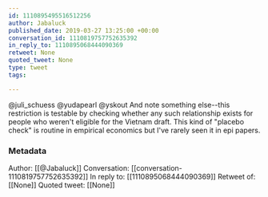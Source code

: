 ```yaml
---
id: 1110895495516512256
author: Jabaluck
published_date: 2019-03-27 13:25:00 +00:00
conversation_id: 1110819757752635392
in_reply_to: 1110895068444090369
retweet: None
quoted_tweet: None
type: tweet
tags:

---
```


@juli_schuess @yudapearl @yskout And note something else--this restriction is testable by checking whether any such relationship exists for people who weren't eligible for the Vietnam draft. This kind of "placebo check" is routine in empirical economics but I've rarely seen it in epi papers.

### Metadata

Author: [[@Jabaluck]]
Conversation: [[conversation-1110819757752635392]]
In reply to: [[1110895068444090369]]
Retweet of: [[None]]
Quoted tweet: [[None]]
